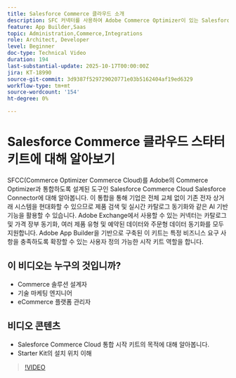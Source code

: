 ```yaml
---
title: Salesforce Commerce 클라우드 소개
description: SFC 커넥터를 사용하여 Adobe Commerce Optimizer이 있는 Salesforce Commerce Cloud에 대해 알아봅니다.
feature: App Builder,Saas
topic: Administration,Commerce,Integrations
role: Architect, Developer
level: Beginner
doc-type: Technical Video
duration: 194
last-substantial-update: 2025-10-17T00:00:00Z
jira: KT-18990
source-git-commit: 3d9387f529729020771e03b5162404af19ed6329
workflow-type: tm+mt
source-wordcount: '154'
ht-degree: 0%

---
```



# Salesforce Commerce 클라우드 스타터 키트에 대해 알아보기

SFCC(Commerce Optimizer Commerce Cloud)를 Adobe의 Commerce Optimizer과 통합하도록 설계된 도구인 Salesforce Commerce Cloud Salesforce Connector에 대해 알아봅니다. 이 통합을 통해 기업은 전체 교체 없이 기존 전자 상거래 시스템을 현대화할 수 있으므로 제품 검색 및 실시간 카탈로그 동기화와 같은 AI 기반 기능을 활용할 수 있습니다. Adobe Exchange에서 사용할 수 있는 커넥터는 카탈로그 및 가격 장부 동기화, 여러 제품 유형 및 예약된 데이터와 주문형 데이터 동기화를 모두 지원합니다. Adobe App Builder을 기반으로 구축된 이 키트는 특정 비즈니스 요구 사항을 충족하도록 확장할 수 있는 사용자 정의 가능한 시작 키트 역할을 합니다.

## 이 비디오는 누구의 것입니까?

* Commerce 솔루션 설계자
* 기술 마케팅 엔지니어
* eCommerce 플랫폼 관리자

## 비디오 콘텐츠

* Salesforce Commerce Cloud 통합 시작 키트의 목적에 대해 알아봅니다.
* Starter Kit의 설치 위치 이해

>[!VIDEO](https://video.tv.adobe.com/v/3476020?captions=kor)
